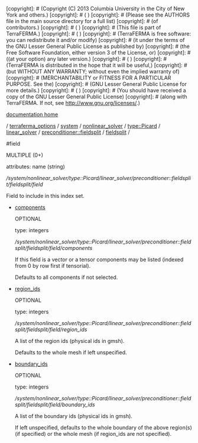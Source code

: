 [copyright]: # (Copyright (C) 2013 Columbia University in the City of New York and others.)
[copyright]: # ( )
[copyright]: # (Please see the AUTHORS file in the main source directory for a full list)
[copyright]: # (of contributors.)
[copyright]: # ( )
[copyright]: # (This file is part of TerraFERMA.)
[copyright]: # ( )
[copyright]: # (TerraFERMA is free software: you can redistribute it and/or modify)
[copyright]: # (it under the terms of the GNU Lesser General Public License as published by)
[copyright]: # (the Free Software Foundation, either version 3 of the License, or)
[copyright]: # ((at your option) any later version.)
[copyright]: # ( )
[copyright]: # (TerraFERMA is distributed in the hope that it will be useful,)
[copyright]: # (but WITHOUT ANY WARRANTY; without even the implied warranty of)
[copyright]: # (MERCHANTABILITY or FITNESS FOR A PARTICULAR PURPOSE. See the)
[copyright]: # (GNU Lesser General Public License for more details.)
[copyright]: # ( )
[copyright]: # (You should have received a copy of the GNU Lesser General Public License)
[copyright]: # (along with TerraFERMA. If not, see <http://www.gnu.org/licenses/>.)

[documentation home](https://github.com/terraferma/terraferma/wiki/Documentation)

/ [terraferma_options](../../../../../../../terraferma_options.md) / [system](../../../../../../system.md) / [nonlinear_solver](../../../../../nonlinear_solver.md) / [type::Picard](../../../../type__Picard.md) / [linear_solver](../../../linear_solver.md) / [preconditioner::fieldsplit](../../preconditioner__fieldsplit.md) / [fieldsplit](../fieldsplit.md) /

#field

MULTIPLE (0+) 

attributes: name (string) 

*/system/nonlinear_solver/type::Picard/linear_solver/preconditioner::fieldsplit/fieldsplit/field*

Field to include in this index set.

* [components](field/components.md "child")

    OPTIONAL 

    type: integers

    */system/nonlinear_solver/type::Picard/linear_solver/preconditioner::fieldsplit/fieldsplit/field/components*

    If this field is a vector or a tensor components may be listed (indexed from 0 by row first if tensorial).
    
    Defaults to all components if not selected.

* [region_ids](field/region_ids.md "child")

    OPTIONAL 

    type: integers

    */system/nonlinear_solver/type::Picard/linear_solver/preconditioner::fieldsplit/fieldsplit/field/region_ids*

    A list of the region ids (physical ids in gmsh).
    
    Defaults to the whole mesh if left unspecified.

* [boundary_ids](field/boundary_ids.md "child")

    OPTIONAL 

    type: integers

    */system/nonlinear_solver/type::Picard/linear_solver/preconditioner::fieldsplit/fieldsplit/field/boundary_ids*

    A list of the boundary ids (physical ids in gmsh).
    
    If left unspecified, defaults to the whole boundary of the above region(s) (if specified) or the whole mesh (if region_ids are not specified).

[autogenerated]: # (This file was automatically generated from the schema file:/home/cwilson/repos/github/TerraFERMA/TerraFERMA/buckettools/schemas/solvers.rng.)

